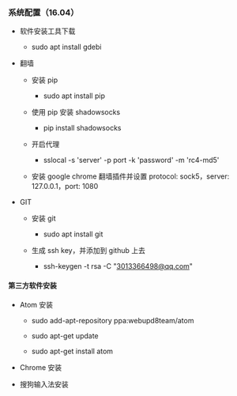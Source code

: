 ### 系统配置（16.04）

- 软件安装工具下载

	- sudo apt install gdebi

- 翻墙

	- 安装 pip

		- sudo apt install pip

	- 使用 pip 安装 shadowsocks

		- pip install shadowsocks

	- 开启代理

		- sslocal -s 'server' -p port -k 'password' -m 'rc4-md5'

	- 安装 google chrome 翻墙插件并设置 protocol: sock5，server: 127.0.0.1，port: 1080 

- GIT

	- 安装 git
	
		- sudo apt install git

	- 生成 ssh key，并添加到 github 上去

		- ssh-keygen -t rsa -C "3013366498@qq.com"

#### 第三方软件安装

- Atom 安装

	- sudo add-apt-repository ppa:webupd8team/atom

	- sudo apt-get update

	- sudo apt-get install atom

- Chrome 安装

- 搜狗输入法安装
